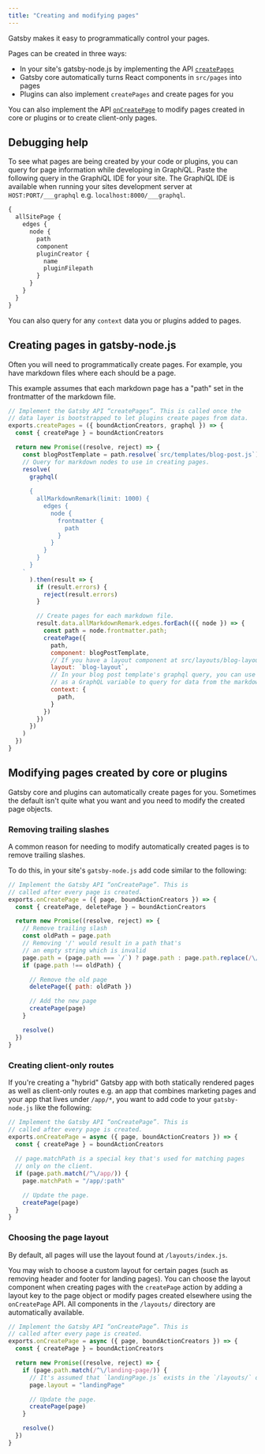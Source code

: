 ```yaml
---
title: "Creating and modifying pages"
---
```


Gatsby makes it easy to programmatically control your pages.

Pages can be created in three ways:

* In your site's gatsby-node.js by implementing the API [`createPages`](/docs/node-apis/#createPages)
* Gatsby core automatically turns React components in `src/pages` into pages
* Plugins can also implement `createPages` and create pages for you

You can also implement the API [`onCreatePage`](/docs/node-apis/#onCreatePage) to
modify pages created in core or plugins or to create client-only pages.

## Debugging help

To see what pages are being created by your code or plugins, you can query
for page information while developing in Graph*i*QL. Paste the following
query in the Graph*i*QL IDE for your site. The Graph*i*QL IDE is available when running your sites development server at `HOST:PORT/___graphql` e.g. `localhost:8000/___graphql`.

```graphql
{
  allSitePage {
    edges {
      node {
        path
        component
        pluginCreator {
          name
          pluginFilepath
        }
      }
    }
  }
}
```

You can also query for any `context` data you or plugins added to pages.

## Creating pages in gatsby-node.js

Often you will need to programmatically create pages. For example, you have
markdown files where each should be a page.

This example assumes that each markdown page has a "path" set in the frontmatter
of the markdown file.

```javascript
// Implement the Gatsby API “createPages”. This is called once the
// data layer is bootstrapped to let plugins create pages from data.
exports.createPages = ({ boundActionCreators, graphql }) => {
  const { createPage } = boundActionCreators

  return new Promise((resolve, reject) => {
    const blogPostTemplate = path.resolve(`src/templates/blog-post.js`)
    // Query for markdown nodes to use in creating pages.
    resolve(
      graphql(
        `
      {
        allMarkdownRemark(limit: 1000) {
          edges {
            node {
              frontmatter {
                path
              }
            }
          }
        }
      }
    `
      ).then(result => {
        if (result.errors) {
          reject(result.errors)
        }

        // Create pages for each markdown file.
        result.data.allMarkdownRemark.edges.forEach(({ node }) => {
          const path = node.frontmatter.path;
          createPage({
            path,
            component: blogPostTemplate,
            // If you have a layout component at src/layouts/blog-layout.js
            layout: `blog-layout`,
            // In your blog post template's graphql query, you can use path
            // as a GraphQL variable to query for data from the markdown file.
            context: {
              path,
            }
          })
        })
      })
    )
  })
}
```

## Modifying pages created by core or plugins

Gatsby core and plugins can automatically create pages for you. Sometimes
the default isn't quite what you want and you need to modify the created
page objects.

### Removing trailing slashes
A common reason for needing to modify automatically created pages is to remove
trailing slashes.

To do this, in your site's `gatsby-node.js` add code
similar to the following:

```javascript
// Implement the Gatsby API “onCreatePage”. This is
// called after every page is created.
exports.onCreatePage = ({ page, boundActionCreators }) => {
  const { createPage, deletePage } = boundActionCreators

  return new Promise((resolve, reject) => {
    // Remove trailing slash
    const oldPath = page.path
    // Removing '/' would result in a path that's
    // an empty string which is invalid
    page.path = (page.path === `/`) ? page.path : page.path.replace(/\/$/, ``)
    if (page.path !== oldPath) {

      // Remove the old page
      deletePage({ path: oldPath })

      // Add the new page
      createPage(page)
    }

    resolve()
  })
}
```

### Creating client-only routes

If you're creating a "hybrid" Gatsby app with both statically rendered pages
as well as client-only routes e.g. an app that combines marketing pages and
your app that lives under `/app/*`, you want to add code to your `gatsby-node.js`
like the following:

```javascript
// Implement the Gatsby API “onCreatePage”. This is
// called after every page is created.
exports.onCreatePage = async ({ page, boundActionCreators }) => {
  const { createPage } = boundActionCreators
  
  // page.matchPath is a special key that's used for matching pages
  // only on the client.
  if (page.path.match(/^\/app/)) {
    page.matchPath = "/app/:path"

    // Update the page.
    createPage(page)
  }
}
```

### Choosing the page layout

By default, all pages will use the layout found at `/layouts/index.js`.

You may wish to choose a custom layout for certain pages (such as removing header and footer for landing pages). You can choose the layout component when creating pages with the `createPage` action by adding a layout key to the page object or modify pages created elsewhere using the `onCreatePage` API. All components in the `/layouts/` directory are automatically available.

```javascript
// Implement the Gatsby API “onCreatePage”. This is
// called after every page is created.
exports.onCreatePage = async ({ page, boundActionCreators }) => {
  const { createPage } = boundActionCreators

  return new Promise((resolve, reject) => {
    if (page.path.match(/^\/landing-page/)) {
      // It's assumed that `landingPage.js` exists in the `/layouts/` directory
      page.layout = "landingPage"

      // Update the page.
      createPage(page)
    }

    resolve()
  })
}
```
